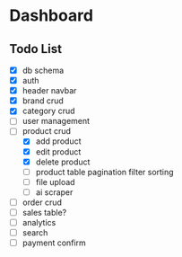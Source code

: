 # Dashboard

## Todo List

- [x] db schema
- [x] auth
- [x] header navbar
- [x] brand crud
- [x] category crud
- [ ] user management
- [ ] product crud
  - [x] add product
  - [x] edit product
  - [x] delete product
  - [ ] product table pagination filter sorting
  - [ ] file upload
  - [ ] ai scraper
- [ ] order crud
- [ ] sales table?
- [ ] analytics
- [ ] search
- [ ] payment confirm
